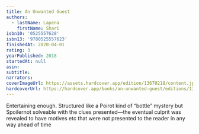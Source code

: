```yaml
---
title: An Unwanted Guest
authors:
  - lastName: Lapena
    firstName: Shari
isbn10: '0525557628'
isbn13: '9780525557623'
finishedAt: 2020-04-01
rating: 3
yearPublished: 2018
startedAt: null
asin:
subtitle:
narrators:
coverImageUrl: https://assets.hardcover.app/edition/13670218/content.jpeg
hardcoverUrl: https://hardcover.app/books/an-unwanted-guest/editions/13670218
---
```


Entertaining enough. Structured like a Poirot kind of “bottle” mystery but Spoilernot solveable with the clues presented—the eventual culprit was revealed to have motives etc that were not presented to the reader in any way ahead of time
